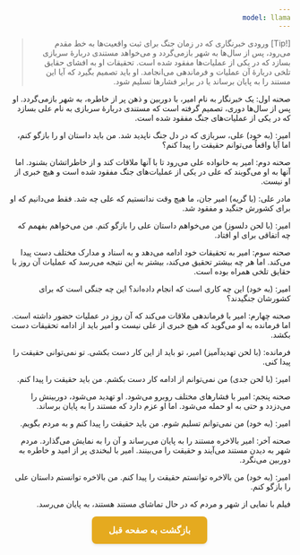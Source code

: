 ```yaml
---
model: llama
---
```


> [!Tip] ورودی
> خبرنگاری که در زمان جنگ برای ثبت واقعیت‌ها به خط مقدم می‌رود، پس از سال‌ها به شهر بازمی‌گردد و می‌خواهد مستندی دربارهٔ سربازی بسازد که در یکی از عملیات‌ها مفقود شده است. تحقیقات او به افشای حقایق تلخی دربارهٔ آن عملیات و فرماندهی می‌انجامد. او باید تصمیم بگیرد که آیا این مستند را به پایان برساند یا در برابر فشارها تسلیم شود.

صحنه اول: یک خبرنگار به نام امیر، با دوربین و ذهن پر از خاطره، به شهر بازمی‌گردد. او پس از سال‌ها دوری، تصمیم گرفته است که مستندی دربارهٔ سربازی به نام علی بسازد که در یکی از عملیات‌های جنگ مفقود شده است.

امیر: (به خود) علی، سربازی که در دل جنگ ناپدید شد. من باید داستان او را بازگو کنم، اما آیا واقعاً می‌توانم حقیقت را پیدا کنم؟

صحنه دوم: امیر به خانواده علی می‌رود تا با آنها ملاقات کند و از خاطراتشان بشنود. اما آنها به او می‌گویند که علی در یکی از عملیات‌های جنگ مفقود شده است و هیچ خبری از او نیست.

مادر علی: (با گریه) امیر جان، ما هیچ وقت ندانستیم که علی چه شد. فقط می‌دانیم که او برای کشورش جنگید و مفقود شد.

امیر: (با لحن دلسوز) من می‌خواهم داستان علی را بازگو کنم. من می‌خواهم بفهمم که چه اتفاقی برای او افتاد.

صحنه سوم: امیر به تحقیقات خود ادامه می‌دهد و به اسناد و مدارک مختلف دست پیدا می‌کند. اما هر چه بیشتر تحقیق می‌کند، بیشتر به این نتیجه می‌رسد که عملیات آن روز با حقایق تلخی همراه بوده است.

امیر: (به خود) این چه کاری است که انجام داده‌اند؟ این چه جنگی است که برای کشورشان جنگیدند؟

صحنه چهارم: امیر با فرماندهی ملاقات می‌کند که آن روز در عملیات حضور داشته است. اما فرمانده به او می‌گوید که هیچ خبری از علی نیست و امیر باید از ادامه تحقیقات دست بکشد.

فرمانده: (با لحن تهدیدآمیز) امیر، تو باید از این کار دست بکشی. تو نمی‌توانی حقیقت را پیدا کنی.

امیر: (با لحن جدی) من نمی‌توانم از ادامه کار دست بکشم. من باید حقیقت را پیدا کنم.

صحنه پنجم: امیر با فشارهای مختلف روبرو می‌شود. او تهدید می‌شود، دوربینش را می‌دزدد و حتی به او حمله می‌شود. اما او عزم دارد که مستند را به پایان برساند.

امیر: (به خود) من نمی‌توانم تسلیم شوم. من باید حقیقت را پیدا کنم و به مردم بگویم.

صحنه آخر: امیر بالاخره مستند را به پایان می‌رساند و آن را به نمایش می‌گذارد. مردم شهر به دیدن مستند می‌آیند و حقیقت را می‌بینند. امیر با لبخندی پر از امید و خاطره به دوربین می‌نگرد.

امیر: (به خود) من بالاخره توانستم حقیقت را پیدا کنم. من بالاخره توانستم داستان علی را بازگو کنم.

فیلم با نمایی از شهر و مردم که در حال تماشای مستند هستند، به پایان می‌رسد.

<html dir="rtl" lang="fa"><head> <meta charset="UTF-8"> <style> .back-button { display: inline-block; padding: 15px 30px; background-color: rgb(229, 170, 31); color: white; text-decoration: none; border-radius: 8px; font-family: 'Vazirmatn', Tahoma, Geneva, Verdana, sans-serif; font-weight: bold; font-size: 16px; border: none; cursor: pointer; transition: background-color 0.3s ease; box-shadow: 0 2px 5px rgba(0,0,0,0.1); } .back-button:hover { background-color: rgb(205, 150, 25); box-shadow: 0 3px 8px rgba(0,0,0,0.2); } .button-container { display: flex; justify-content: center; align-items: center;} </style></head><body> <div class="button-container"> <button class="back-button" onclick="window.history.back()" aria-label="بازگشت به صفحه قبل"> بازگشت به صفحه قبل </button> </div></body></html>
